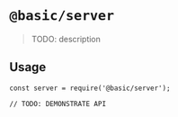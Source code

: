# `@basic/server`

> TODO: description

## Usage

```
const server = require('@basic/server');

// TODO: DEMONSTRATE API
```
